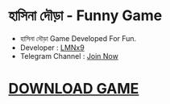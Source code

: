 # হাসিনা দৌড়া - Funny Game

- হাসিনা দৌড়া Game Developed For Fun.
- Developer : [LMNx9](https://t.me/x_LMNx9)
- Telegram Channel : [Join Now](https://t.me/TEAM_LMNx9)

# [DOWNLOAD GAME](https://github.com/LMNx9-JOHNY/Magi_Hasina/raw/refs/heads/main/%E0%A6%B9%E0%A6%BE%E0%A6%B8%E0%A6%BF%E0%A6%A8%E0%A6%BE_%E0%A6%A6%E0%A7%8C%E0%A7%9C%E0%A6%BE.apk)

